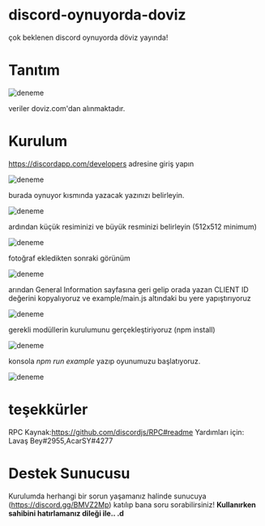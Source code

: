 # discord-oynuyorda-doviz
çok beklenen discord oynuyorda döviz yayında!

# Tanıtım

![deneme](https://cdn.discordapp.com/attachments/481174813126164481/483237389310099477/unknown.png)

veriler doviz.com'dan alınmaktadır.

# Kurulum

https://discordapp.com/developers adresine giriş yapın


![deneme](https://media.discordapp.net/attachments/481174813126164481/483239088573644800/unknown.png)

burada oynuyor kısmında yazacak yazınızı belirleyin.

![deneme](https://cdn.discordapp.com/attachments/481174813126164481/483240230640418829/unknown.png)

ardından küçük resiminizi ve büyük resminizi belirleyin (512x512 minimum)

![deneme](https://cdn.discordapp.com/attachments/481174813126164481/483240875736956929/unknown.png)

fotoğraf ekledikten sonraki görünüm

![deneme](https://cdn.discordapp.com/attachments/481174813126164481/483879963548844033/unknown.png)

arından General Information sayfasına geri gelip orada yazan CLIENT ID değerini kopyalıyoruz ve example/main.js altındaki bu yere yapıştırıyoruz

![deneme](https://cdn.discordapp.com/attachments/481174813126164481/483881356682592258/Adsz.jpg)

gerekli modüllerin kurulumunu gerçekleştiriyoruz (npm install)

![deneme](https://cdn.discordapp.com/attachments/481174813126164481/483889646921711616/Adsz.jpg)

konsola *npm run example* yazıp oyunumuzu başlatıyoruz.

![deneme](https://cdn.discordapp.com/attachments/481174813126164481/483890459748466691/Adsz.jpg)

# teşekkürler

RPC Kaynak:https://github.com/discordjs/RPC#readme
Yardımları için: Lavaş Bey#2955,AcarSY#4277
# Destek Sunucusu
Kurulumda herhangi bir sorun yaşamanız halinde sunucuya (https://discord.gg/BMVZ2Mp) katılıp bana soru sorabilirsiniz!
**Kullanırken sahibini hatırlamanız dileği ile.. .d**

